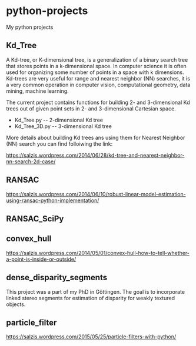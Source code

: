 # python-projects

My python projects

## Kd_Tree

A Kd-tree, or K-dimensional tree, is a generalization of a binary search tree that stores points in a k-dimensional space. In computer science it is often used for organizing some number of points in a space with k dimensions. Kd-trees are very useful for range and nearest neighbor (NN) searches, it is a very common operation in computer vision, computational geometry, data mining, machine learning.

The current project contains functions for building 2- and 3-dimensional Kd trees out of given point sets in 2- and 3-dimensional Cartesian space. 

* Kd_Tree.py -- 2-dimensional Kd tree
* Kd_Tree_3D.py -- 3-dimensional Kd tree

More details about building Kd trees ans using them for Nearest Neighbor (NN) search you can find folloiwing the link:

https://salzis.wordpress.com/2014/06/28/kd-tree-and-nearest-neighbor-nn-search-2d-case/

## RANSAC

https://salzis.wordpress.com/2014/06/10/robust-linear-model-estimation-using-ransac-python-implementation/

## RANSAC_SciPy

## convex_hull

https://salzis.wordpress.com/2014/05/01/convex-hull-how-to-tell-whether-a-point-is-inside-or-outside/

## dense_disparity_segments

This project was a part of my PhD in Göttingen. The goal is to incorporate linked stereo segments for estimation of disparity for weakly textured objects.

## particle_filter

https://salzis.wordpress.com/2015/05/25/particle-filters-with-python/

